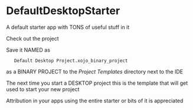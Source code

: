 # DefaultDesktopStarter
A default starter app with TONS of useful stuff in it

Check out the project

Save it NAMED as
```
   Default Desktop Project.xojo_binary_project
```
as a BINARY PROJECT to the _Project Templates_ directory next to the IDE

The next time you start a DESKTOP project this is the template that will get used to start your new project

Attribution in your apps using the entire starter or bits of it is appreciated
